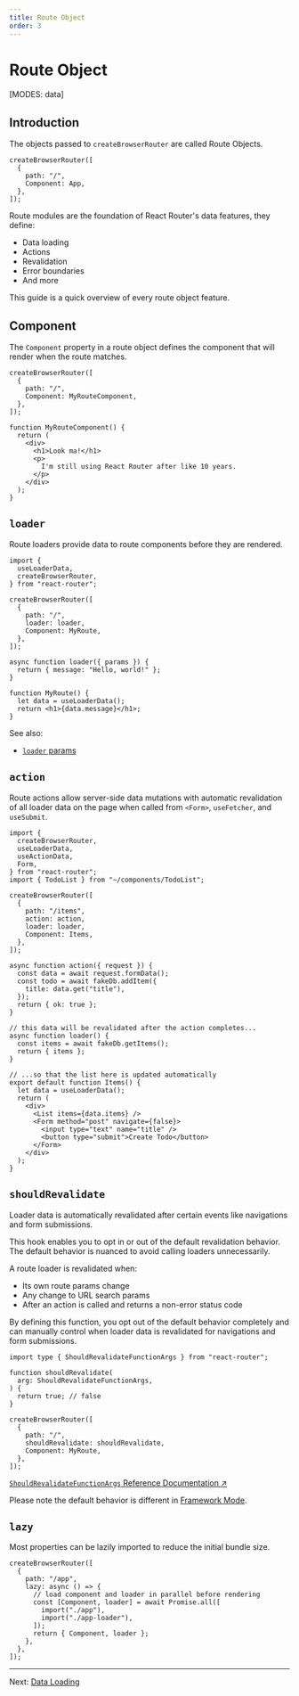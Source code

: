 ```yaml
---
title: Route Object
order: 3
---
```


# Route Object

[MODES: data]

## Introduction

The objects passed to `createBrowserRouter` are called Route Objects.

```tsx lines=[2-5]
createBrowserRouter([
  {
    path: "/",
    Component: App,
  },
]);
```

Route modules are the foundation of React Router's data features, they define:

- Data loading
- Actions
- Revalidation
- Error boundaries
- And more

This guide is a quick overview of every route object feature.

## Component

The `Component` property in a route object defines the component that will render when the route matches.

```tsx lines=[4]
createBrowserRouter([
  {
    path: "/",
    Component: MyRouteComponent,
  },
]);

function MyRouteComponent() {
  return (
    <div>
      <h1>Look ma!</h1>
      <p>
        I'm still using React Router after like 10 years.
      </p>
    </div>
  );
}
```

## `loader`

Route loaders provide data to route components before they are rendered.

```tsx
import {
  useLoaderData,
  createBrowserRouter,
} from "react-router";

createBrowserRouter([
  {
    path: "/",
    loader: loader,
    Component: MyRoute,
  },
]);

async function loader({ params }) {
  return { message: "Hello, world!" };
}

function MyRoute() {
  let data = useLoaderData();
  return <h1>{data.message}</h1>;
}
```

See also:

- [`loader` params][loader-params]

## `action`

Route actions allow server-side data mutations with automatic revalidation of all loader data on the page when called from `<Form>`, `useFetcher`, and `useSubmit`.

```tsx
import {
  createBrowserRouter,
  useLoaderData,
  useActionData,
  Form,
} from "react-router";
import { TodoList } from "~/components/TodoList";

createBrowserRouter([
  {
    path: "/items",
    action: action,
    loader: loader,
    Component: Items,
  },
]);

async function action({ request }) {
  const data = await request.formData();
  const todo = await fakeDb.addItem({
    title: data.get("title"),
  });
  return { ok: true };
}

// this data will be revalidated after the action completes...
async function loader() {
  const items = await fakeDb.getItems();
  return { items };
}

// ...so that the list here is updated automatically
export default function Items() {
  let data = useLoaderData();
  return (
    <div>
      <List items={data.items} />
      <Form method="post" navigate={false}>
        <input type="text" name="title" />
        <button type="submit">Create Todo</button>
      </Form>
    </div>
  );
}
```

## `shouldRevalidate`

Loader data is automatically revalidated after certain events like navigations and form submissions.

This hook enables you to opt in or out of the default revalidation behavior. The default behavior is nuanced to avoid calling loaders unnecessarily.

A route loader is revalidated when:

- Its own route params change
- Any change to URL search params
- After an action is called and returns a non-error status code

By defining this function, you opt out of the default behavior completely and can manually control when loader data is revalidated for navigations and form submissions.

```tsx
import type { ShouldRevalidateFunctionArgs } from "react-router";

function shouldRevalidate(
  arg: ShouldRevalidateFunctionArgs,
) {
  return true; // false
}

createBrowserRouter([
  {
    path: "/",
    shouldRevalidate: shouldRevalidate,
    Component: MyRoute,
  },
]);
```

[`ShouldRevalidateFunctionArgs` Reference Documentation ↗](https://api.reactrouter.com/v7/interfaces/react_router.ShouldRevalidateFunctionArgs.html)

Please note the default behavior is different in [Framework Mode](../modes).

## `lazy`

Most properties can be lazily imported to reduce the initial bundle size.

```tsx
createBrowserRouter([
  {
    path: "/app",
    lazy: async () => {
      // load component and loader in parallel before rendering
      const [Component, loader] = await Promise.all([
        import("./app"),
        import("./app-loader"),
      ]);
      return { Component, loader };
    },
  },
]);
```

---

Next: [Data Loading](./data-loading)

[loader-params]: https://api.reactrouter.com/v7/interfaces/react_router.LoaderFunctionArgs
